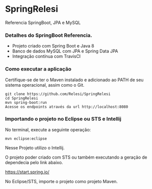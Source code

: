 # SpringRelesi
Referencia SpringBoot, JPA e MySQL


### Detalhes do SpringBoot Referencia.
* Projeto criado com Spring Boot e Java 8
* Banco de dados MySQL com JPA e Spring Data JPA
* Integração contínua com TravisCI
### Como executar a aplicação
Certifique-se de ter o Maven instalado e adicionado ao PATH de seu sistema operacional, assim como o Git.
```
git clone https://github.com/Relesi/SpringRelesi
cd SpringRelesi
mvn spring-boot:run
Acesse os endpoints através da url http://localhost:8080
```
### Importando o projeto no Eclipse ou STS e Intellij
No terminal, execute a seguinte operação:
```
mvn eclipse:eclipse
```
Nesse Projeto utilizo o Intellij.

O projeto poder criado com STS ou também executando a geração de dependecia pelo link abaixo.

https://start.spring.io/

No Eclipse/STS, importe o projeto como projeto Maven.